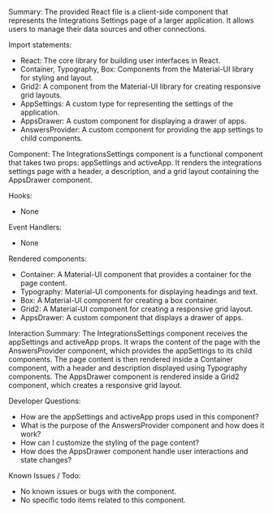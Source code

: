 Summary:
The provided React file is a client-side component that represents the Integrations Settings page of a larger application. It allows users to manage their data sources and other connections.

Import statements:
- React: The core library for building user interfaces in React.
- Container, Typography, Box: Components from the Material-UI library for styling and layout.
- Grid2: A component from the Material-UI library for creating responsive grid layouts.
- AppSettings: A custom type for representing the settings of the application.
- AppsDrawer: A custom component for displaying a drawer of apps.
- AnswersProvider: A custom component for providing the app settings to child components.

Component:
The IntegrationsSettings component is a functional component that takes two props: appSettings and activeApp. It renders the integrations settings page with a header, a description, and a grid layout containing the AppsDrawer component.

Hooks:
- None

Event Handlers:
- None

Rendered components:
- Container: A Material-UI component that provides a container for the page content.
- Typography: Material-UI components for displaying headings and text.
- Box: A Material-UI component for creating a box container.
- Grid2: A Material-UI component for creating a responsive grid layout.
- AppsDrawer: A custom component that displays a drawer of apps.

Interaction Summary:
The IntegrationsSettings component receives the appSettings and activeApp props. It wraps the content of the page with the AnswersProvider component, which provides the appSettings to its child components. The page content is then rendered inside a Container component, with a header and description displayed using Typography components. The AppsDrawer component is rendered inside a Grid2 component, which creates a responsive grid layout.

Developer Questions:
- How are the appSettings and activeApp props used in this component?
- What is the purpose of the AnswersProvider component and how does it work?
- How can I customize the styling of the page content?
- How does the AppsDrawer component handle user interactions and state changes?

Known Issues / Todo:
- No known issues or bugs with the component.
- No specific todo items related to this component.